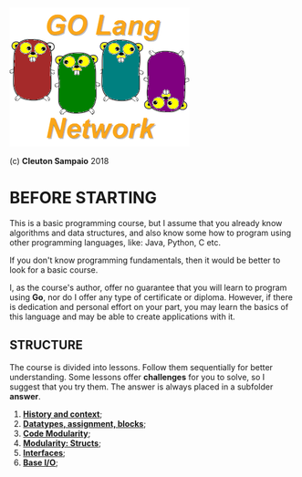 ![](../golangnetwork-logo.png)

(c) **Cleuton Sampaio** 2018

# BEFORE STARTING

This is a basic programming course, but I assume that you already know algorithms and data structures, and also know some how to program using other programming languages, like: Java, Python, C etc. 

If you don't know programming fundamentals, then it would be better to look for a basic course.

I, as the course's author, offer no guarantee that you will learn to program using **Go**, nor do I offer any type of certificate or diploma. However, if there is dedication and personal effort on your part, you may learn the basics of this language and may be able to create applications with it.

## STRUCTURE

The course is divided into lessons. Follow them sequentially for better understanding. Some lessons offer **challenges** for you to solve, so I suggest that you try them. The answer is always placed in a subfolder **answer**. 

1. [**History and context**](./L01);
2. [**Datatypes, assignment, blocks**](./L02);
3. [**Code Modularity**](./L03);
4. [**Modularity: Structs**](./L04);
5. [**Interfaces**](./L05);
6. [**Base I/O**](./L06);